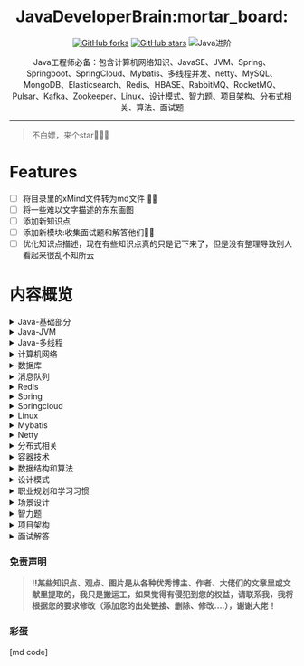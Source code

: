 <h1 align="center">JavaDeveloperBrain:mortar_board:</h1>

<div align="center">

[comment]: <> ([![GitHub issues]&#40;https://img.shields.io/github/issues/Swayingleaves/JavaDeveloperBrain?style=for-the-badge&#41;]&#40;https://github.com/Swayingleaves/JavaDeveloperBrain/issues&#41;)
[![GitHub forks](https://img.shields.io/github/forks/Swayingleaves/JavaDeveloperBrain?style=for-the-badge)](https://github.com/Swayingleaves/JavaDeveloperBrain/network)
[![GitHub stars](https://img.shields.io/github/stars/Swayingleaves/JavaDeveloperBrain?style=for-the-badge)](https://github.com/Swayingleaves/JavaDeveloperBrain/stargazers)
![Java进阶](https://img.shields.io/badge/Java-%E8%BF%9B%E9%98%B6-brightgreen?style=for-the-badge)

</div>

<p align="center">Java工程师必备：包含计算机网络知识、JavaSE、JVM、Spring、Springboot、SpringCloud、Mybatis、多线程并发、netty、MySQL、MongoDB、Elasticsearch、Redis、HBASE、RabbitMQ、RocketMQ、Pulsar、Kafka、Zookeeper、Linux、设计模式、智力题、项目架构、分布式相关、算法、面试题</p>

---

> 不白嫖，来个star:star2::star2::star2:

# Features

- [ ] 将目录里的xMind文件转为md文件 :man_technologist:
- [ ] 将一些难以文字描述的东东画图
- [ ] 添加新知识点
- [ ] 添加新模块:收集面试题和解答他们:man_technologist:
- [ ] 优化知识点描述，现在有些知识点真的只是记下来了，但是没有整理导致别人看起来很乱不知所云
 
# 内容概览

<details>
<summary><a>Java-基础部分</a></summary>

 - [基本类型](Java-基础/Java类型.md)
 - [包装类型](Java-基础/Java类型.md)
 - [关键字](Java-基础/Java关键字.md)
 - [object](Java-基础/Object.md)
 - [string](Java-基础/Object.md)
 - [数组](Java-基础/数组.md)
 - [继承](Java-基础/继承.md)
 - [反射](Java-基础/反射.md)
 - [异常](Java-基础/异常.md)
 - [泛型](Java-基础/泛型.md)
 - [容器](Java-基础/容器.md)
 - [Java-IO](Java-基础/JavaIO.md)
 - [Java长期支持版本新特性](Java-基础/Java长期支持版本.md)
</details>

<details>
<summary><a>Java-JVM</a></summary>

 - [内存结构](Java-JVM/内存结构.md)
 - [垃圾回收](Java-JVM/垃圾回收.md)
 - [内存分配与回收](Java-JVM/内存分配与回收策略.md)
 - [类加载机制](Java-JVM/类加载机制.md)
 - [JVM调优](Java-JVM/JVM调优.md)
 - [Java即时编译](Java-JVM/Java即时编译.md)
</details>

<details>
    <summary><a>Java-多线程</a></summary>

- [线程](Java-多线程/线程.md)
- [volatile](Java-多线程/volatile.md)
- [Java对象头](Java-多线程/Java对象头.md)
- [锁机制](Java-多线程/锁机制.md)
- [线程池](Java-多线程/线程池.md)
- [CAS](Java-多线程/CAS.md)
- [AQS](Java-多线程/AQS.md)
- [ThreadLocal](Java-多线程/ThreadLocal.md)
</details>

<details>
    <summary><a>计算机网络</a></summary>

- [网络协议分层](计算机网络/网络协议分层.md)
- [TCP报文](计算机网络/TCP报文.md)
- [UDP报文](计算机网络/UDP报文.md)
- [IP报文](计算机网络/IP报文.md)  
- [TCP/IP](计算机网络/TCP_IP.md)
- [HTTP](计算机网络/http.md)
- [cookie](计算机网络/cookie和session.md)
- [session](计算机网络/cookie和session.md)
- [JWT](计算机网络/JWT.md)
- [跨域](计算机网络/跨域.md)
- [网络攻击行为](计算机网络/网络攻击行为.md)
- [CDN](计算机网络/CDN.md)
- [HTTP面试题](计算机网络/HTTP面试题.md)
</details>

<details>
    <summary><a>数据库</a></summary>

- [MySQL](数据库/MySQL.md)
- MongoDB
- HBASE
- Elasticsearch
</details>

<details>
    <summary><a>消息队列</a></summary>

- 为什么使用消息队列
- 常见的消息队列
    - Redis
    - RabbitMQ
    - RocketMQ
    - Kafka
    - Zookeeper
    - pulsar
- 常见面试题
</details>

<details>
    <summary><a>Redis</a></summary>

- 特点
- Redis为什么这么快
- 常见使用场景
- 数据类型
- 内存回收策略
- 持久化方式
- Redis中的事务
- 常问故障场景
- 集群
</details>

<details>
    <summary><a>Spring</a></summary>

- [Spring](Spring/Spring.md)
- [SpringMVC](Spring/SpringMVC.md)
- [SpringBoot](Spring/Springboot.md)
</details>

<details>
    <summary><a>Springcloud</a></summary>

- SpringCloud
    - eureka
    - ribbon
    - feign
    - hystrix
    - zuul
    - SpringCloudConfig
- SpringCloudAlibaba
</details>

<details>
    <summary><a>Linux</a></summary>

- [文件和目录的操作](Linux/linux.md#文件和目录的操作)
- [查看文件](Linux/linux.md#查看文件)
- [管理用户](Linux/linux.md#管理用户)
- [进程管理](Linux/linux.md#进程管理)
- [打包和压缩文件](Linux/linux.md#打包和压缩文件)
- [grep+正则表达式](Linux/linux.md#grep)
- [Vi编辑器](Linux/linux.md#Vi编辑器)
- [权限管理](Linux/linux.md#权限管理)
- [网络管理](Linux/linux.md#网络管理)
- [cpu100%怎么排查](Linux/linux.md#cpu100怎么排查)
</details>

<details>
    <summary><a>Mybatis</a></summary>

- [什么是mybatis](Mybatis/mybatis.md)
- [JDBC执行六步走](Mybatis/mybatis.md)
- [mybatis执行8步](Mybatis/mybatis.md)
- [MyBatis整体架构](Mybatis/mybatis.md)
- [mybatis缓存](Mybatis/mybatis.md)
</details>

<details>
    <summary><a>Netty</a></summary>

- I0模型
- 重要的组件
- netty的使用示例
- TCP粘包/拆包问题
- 解编码技术
- 高性能的原因
</details>

<details>
    <summary><a>分布式相关</a></summary>

- [分布式锁](分布式相关/分布式锁.md)
- 分布式事务
- CAP理论
- BASE
- 一致性算法
</details>

<details>
    <summary><a>容器技术</a></summary>

- docker
</details>

<details>
    <summary><a>数据结构和算法</a></summary>

- 排序
- 树相关
- BFS
- DFS
- 回溯算法
- 二分法
- 贪心算法
- 动态规划
- 分治思想
</details>

<details>
    <summary><a>设计模式</a></summary>

- 简单工厂模式
- 工厂模式
- 抽象工厂模式
- [单例模式](设计模式/单例模式.md)
- 建造者模式
- 原型模式
- 适配器模式
- 装饰器模式
- 代理模式
- 外观模式
- 桥接模式
- 组合模式
- 享元模式
- 策略模式
- 模板方法模式
- 观察者模式
- 迭代子模式
- 责任链模式
- 备忘录模式
- 状态模式
- 访问者模式
- 中介者模式
- 解释器模式
</details>

<details>
    <summary><a>职业规划和学习习惯</a></summary>

- 项目中遇到的问题
- 职业规划
- 平时规则
</details>

<details>
    <summary><a>场景设计</a></summary>

- 有A、B两个大文件，每个文件几十G,而内存只有4G,其中A文件存放学号+姓名，而B文件存放学号+分数，要求生成文件C，存放姓名和分数。怎么实现?
- 秒杀系统怎么设计
- 唯一ID设计
- 产品上线出问题怎么定位错误
- 大量并发查询用户商品信息，MySQL压力大查询慢，保证速度怎么优化方案
- 海量日志数据，提取出某日访问百度次数最多的那个IP。给定a、b两个文件，各存放50亿个url,每个url各 占64字节，内存限制是4G,让你找出a、b文件共同的url?
- 一般内存不足而需要分析的数据又很大的问题都可以使用分治的思想，将数据hash(x)%1000分为小文件再分别加载小文件到内存中处理即可
</details>

<details>
    <summary><a>智力题</a></summary>

- 100只试管里有-只是有毒的，现在有10个小白鼠，如何最快速地判断出那只试管有毒
- 共1000瓶药水，其中I瓶有毒药。已知小白鼠喝毒药一天内死若想在一天内找到毒药，最少需要几只小白鼠?
- 只有两个无刻度的水桶，-个可以装6L水，-一个可以装5L水，如何在桶里装入3L的水
- 25匹马，5个赛道， 每次只能同时有5匹马跑，最少比赛几次选出前三名?家里有两个孩子,一个是女孩，另一个也是女孩的概率是多少?
- 烧一根不均匀的绳，从头烧到尾总共需要1个小时。现在有若干条材质相同的绳子，问如何用烧绳的方法来计时一个小时十五分钟呢?
- 共12个一样的小球，其中只有一个重量与其它不一一样(未知轻重)，给你一个天平，找出那个不同重量的球?
- 有10瓶药，每瓶有10粒药，其中有一瓶是变质的。好药每颗重1克，变质的药每颗比好药重0.1克。问怎样用天秤称一次找出变质的那瓶药？
- 你有两个罐子，50个红色弹球，50个蓝色弹球，如何将这100个球放入到两个罐子，随机选出一个罐子取出的球为红球的概率最大?
- 抢30是双人游戏，游戏规则是:第一个人喊"1"或"2"，第二个人要接着往下喊一个或两个数，然后再轮到第一个人。 两人轮流进行下去。最后喊30的人获胜。问喊数字的最佳策略。
- 某人进行10次打靶，每次打靶可能的得分为0到10分，10次打靶共得90分的可能性有多少种
</details>

<details>
    <summary><a>项目架构</a></summary>
</details>

<details>
    <summary><a>面试解答</a></summary>

- [面试解答](面试解答/面试解答.md)
</details>

### 免责声明
> **:bangbang:某些知识点、观点、图片是从各种优秀博主、作者、大佬们的文章里或文献里提取的，我只是搬运工，如果觉得有侵犯到您的权益，请联系我，我将根据您的要求修改（添加您的出处链接、删除、修改....），谢谢大佬！**


### 彩蛋

[md code]

[comment]: <> (如果你发现了这行字：快转行吧！！！Java不仅卷，学的东西还真TM多，呜呜呜呜~~~~)
